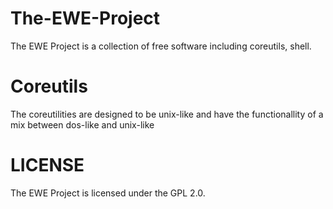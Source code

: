 # The-EWE-Project
The EWE Project is a collection of free software including coreutils, shell.

# Coreutils
The coreutilities are designed to be unix-like and have the functionallity of a mix between dos-like and unix-like

# LICENSE
The EWE Project is licensed under the GPL 2.0.